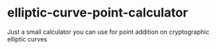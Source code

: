 # elliptic-curve-point-calculator
Just a small calculator you can use for point addition on cryptographic elliptic curves
